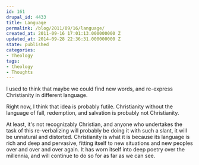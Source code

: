 ```yaml
---
id: 161
drupal_id: 4433
title: Language
permalink: /blog/2011/09/16/language/
created_at: 2011-09-16 17:01:13.000000000 Z
updated_at: 2014-09-28 22:36:31.000000000 Z
state: published
categories:
- Theology
tags:
- theology
- Thoughts
---
```

I used to think that maybe we could find new words, and re-express Christianity in different language.

Right now, I think that idea is probably futile. Christianity without the language of fall, redemption, and salvation is probably not Christianity. 

At least, it's not recognizably Christian, and anyone who undertakes the task of this re-verbalizing will probably be doing it with such a slant, it will be unnatural and distorted. Christianity is what it is because its language is rich and deep and pervasive, fitting itself to new situations and new peoples over and over and over again. It has worn itself into deep poetry over the millennia, and will continue to do so for as far as we can see.

